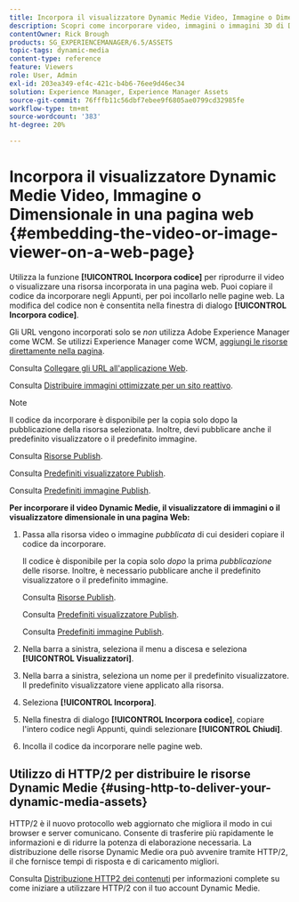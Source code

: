 ```yaml
---
title: Incorpora il visualizzatore Dynamic Medie Video, Immagine o Dimensionale in una pagina web
description: Scopri come incorporare video, immagini o immagini 3D di Dynamic Medie in una pagina web
contentOwner: Rick Brough
products: SG_EXPERIENCEMANAGER/6.5/ASSETS
topic-tags: dynamic-media
content-type: reference
feature: Viewers
role: User, Admin
exl-id: 203ea349-ef4c-421c-b4b6-76ee9d46ec34
solution: Experience Manager, Experience Manager Assets
source-git-commit: 76fffb11c56dbf7ebee9f6805ae0799cd32985fe
workflow-type: tm+mt
source-wordcount: '383'
ht-degree: 20%

---
```


# Incorpora il visualizzatore Dynamic Medie Video, Immagine o Dimensionale in una pagina web {#embedding-the-video-or-image-viewer-on-a-web-page}

Utilizza la funzione **[!UICONTROL Incorpora codice]** per riprodurre il video o visualizzare una risorsa incorporata in una pagina web. Puoi copiare il codice da incorporare negli Appunti, per poi incollarlo nelle pagine web. La modifica del codice non è consentita nella finestra di dialogo **[!UICONTROL Incorpora codice]**.

Gli URL vengono incorporati solo se *non* utilizza Adobe Experience Manager come WCM. Se utilizzi Experience Manager come WCM, [aggiungi le risorse direttamente nella pagina](adding-dynamic-media-assets-to-pages.md).

Consulta [Collegare gli URL all&#39;applicazione Web](linking-urls-to-yourwebapplication.md).

Consulta [Distribuire immagini ottimizzate per un sito reattivo](responsive-site.md).

>[!NOTE]
>
>Il codice da incorporare è disponibile per la copia solo dopo la pubblicazione della risorsa selezionata. Inoltre, devi pubblicare anche il predefinito visualizzatore o il predefinito immagine.
>
>Consulta [Risorse Publish](publishing-dynamicmedia-assets.md).
>
>Consulta [Predefiniti visualizzatore Publish](managing-viewer-presets.md#publishing-viewer-presets).
>
>Consulta [Predefiniti immagine Publish](managing-image-presets.md#publishing-image-presets).

**Per incorporare il video Dynamic Medie, il visualizzatore di immagini o il visualizzatore dimensionale in una pagina Web:**

1. Passa alla risorsa video o immagine *pubblicata* di cui desideri copiare il codice da incorporare.

   Il codice è disponibile per la copia solo *dopo* la prima *pubblicazione* delle risorse. Inoltre, è necessario pubblicare anche il predefinito visualizzatore o il predefinito immagine.

   Consulta [Risorse Publish](publishing-dynamicmedia-assets.md).

   Consulta [Predefiniti visualizzatore Publish](managing-viewer-presets.md#publishing-viewer-presets).

   Consulta [Predefiniti immagine Publish](managing-image-presets.md#publishing-image-presets).

1. Nella barra a sinistra, seleziona il menu a discesa e seleziona **[!UICONTROL Visualizzatori]**.
1. Nella barra a sinistra, seleziona un nome per il predefinito visualizzatore. Il predefinito visualizzatore viene applicato alla risorsa.
1. Seleziona **[!UICONTROL Incorpora]**.
1. Nella finestra di dialogo **[!UICONTROL Incorpora codice]**, copiare l&#39;intero codice negli Appunti, quindi selezionare **[!UICONTROL Chiudi]**.
1. Incolla il codice da incorporare nelle pagine web.

## Utilizzo di HTTP/2 per distribuire le risorse Dynamic Medie {#using-http-to-deliver-your-dynamic-media-assets}

HTTP/2 è il nuovo protocollo web aggiornato che migliora il modo in cui browser e server comunicano. Consente di trasferire più rapidamente le informazioni e di ridurre la potenza di elaborazione necessaria. La distribuzione delle risorse Dynamic Medie ora può avvenire tramite HTTP/2, il che fornisce tempi di risposta e di caricamento migliori.

Consulta [Distribuzione HTTP2 dei contenuti](http2.md) per informazioni complete su come iniziare a utilizzare HTTP/2 con il tuo account Dynamic Medie.
